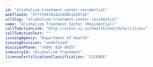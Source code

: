 ```yaml
---
id: "alcoholism-treatment-center-residential"
webflowId: "5f772947614a2d98b1d207a5"
urlSlug: "alcoholism-treatment-center-residential"
name: "Alcoholism Treatment Center (Residential)"
callToActionLink: "http://state.nj.us/health/healthfacilities/"
callToActionText: ""
issuingAgency: "Department of Health"
issuingDivision: "undefined"
divisionPhone: "(609) 826-4935"
industryId: "Alcoholism Treatment"
licenseCertificationClassification: "LICENSE"
---
```

